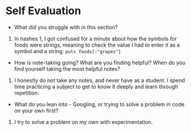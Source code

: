 # Self Evaluation

- What did you struggle with in this section?
1. In hashes 1, I got confused for a minute about how the symbols for foods were strings, meaning to check the value I had to enter it as a symbol and a string: 
`puts foods[:"grapes"]`
- How is note-taking going? What are you finding helpful? When do you find yourself taking the most helpful notes?
1. I honestly do not take any notes, and never have as a student. I spend time practicing a subject to get to know it deeply and learn through repetition.
- What do you lean into - Googling, or trying to solve a problem in code on your own first?
1. I try to solve a problem on my own with experimentation. 
